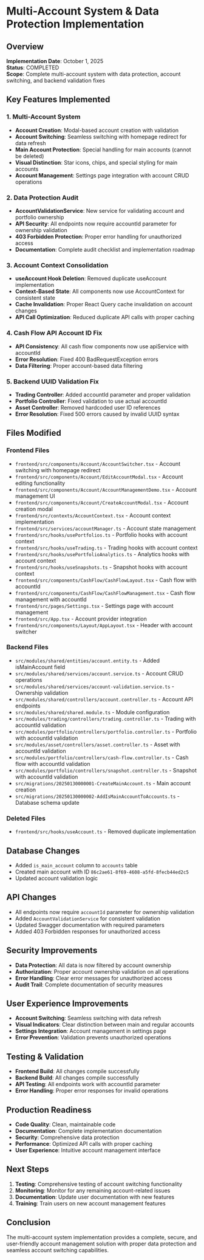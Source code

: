 # Multi-Account System & Data Protection Implementation

## Overview
**Implementation Date**: October 1, 2025  
**Status**: COMPLETED  
**Scope**: Complete multi-account system with data protection, account switching, and backend validation fixes

## Key Features Implemented

### 1. Multi-Account System
- **Account Creation**: Modal-based account creation with validation
- **Account Switching**: Seamless switching with homepage redirect for data refresh
- **Main Account Protection**: Special handling for main accounts (cannot be deleted)
- **Visual Distinction**: Star icons, chips, and special styling for main accounts
- **Account Management**: Settings page integration with account CRUD operations

### 2. Data Protection Audit
- **AccountValidationService**: New service for validating account and portfolio ownership
- **API Security**: All endpoints now require accountId parameter for ownership validation
- **403 Forbidden Protection**: Proper error handling for unauthorized access
- **Documentation**: Complete audit checklist and implementation roadmap

### 3. Account Context Consolidation
- **useAccount Hook Deletion**: Removed duplicate useAccount implementation
- **Context-Based State**: All components now use AccountContext for consistent state
- **Cache Invalidation**: Proper React Query cache invalidation on account changes
- **API Call Optimization**: Reduced duplicate API calls with proper caching

### 4. Cash Flow API Account ID Fix
- **API Consistency**: All cash flow components now use apiService with accountId
- **Error Resolution**: Fixed 400 BadRequestException errors
- **Data Filtering**: Proper account-based data filtering

### 5. Backend UUID Validation Fix
- **Trading Controller**: Added accountId parameter and proper validation
- **Portfolio Controller**: Fixed validation to use actual accountId
- **Asset Controller**: Removed hardcoded user ID references
- **Error Resolution**: Fixed 500 errors caused by invalid UUID syntax

## Files Modified

### Frontend Files
- `frontend/src/components/Account/AccountSwitcher.tsx` - Account switching with homepage redirect
- `frontend/src/components/Account/EditAccountModal.tsx` - Account editing functionality
- `frontend/src/components/Account/AccountManagementDemo.tsx` - Account management UI
- `frontend/src/components/Account/CreateAccountModal.tsx` - Account creation modal
- `frontend/src/contexts/AccountContext.tsx` - Account context implementation
- `frontend/src/services/accountManager.ts` - Account state management
- `frontend/src/hooks/usePortfolios.ts` - Portfolio hooks with account context
- `frontend/src/hooks/useTrading.ts` - Trading hooks with account context
- `frontend/src/hooks/usePortfolioAnalytics.ts` - Analytics hooks with account context
- `frontend/src/hooks/useSnapshots.ts` - Snapshot hooks with account context
- `frontend/src/components/CashFlow/CashFlowLayout.tsx` - Cash flow with accountId
- `frontend/src/components/CashFlow/CashFlowManagement.tsx` - Cash flow management with accountId
- `frontend/src/pages/Settings.tsx` - Settings page with account management
- `frontend/src/App.tsx` - Account provider integration
- `frontend/src/components/Layout/AppLayout.tsx` - Header with account switcher

### Backend Files
- `src/modules/shared/entities/account.entity.ts` - Added isMainAccount field
- `src/modules/shared/services/account.service.ts` - Account CRUD operations
- `src/modules/shared/services/account-validation.service.ts` - Ownership validation
- `src/modules/shared/controllers/account.controller.ts` - Account API endpoints
- `src/modules/shared/shared.module.ts` - Module configuration
- `src/modules/trading/controllers/trading.controller.ts` - Trading with accountId validation
- `src/modules/portfolio/controllers/portfolio.controller.ts` - Portfolio with accountId validation
- `src/modules/asset/controllers/asset.controller.ts` - Asset with accountId validation
- `src/modules/portfolio/controllers/cash-flow.controller.ts` - Cash flow with accountId validation
- `src/modules/portfolio/controllers/snapshot.controller.ts` - Snapshot with accountId validation
- `src/migrations/20250130000001-CreateMainAccount.ts` - Main account creation
- `src/migrations/20250130000002-AddIsMainAccountToAccounts.ts` - Database schema update

### Deleted Files
- `frontend/src/hooks/useAccount.ts` - Removed duplicate implementation

## Database Changes
- Added `is_main_account` column to `accounts` table
- Created main account with ID `86c2ae61-8f69-4608-a5fd-8fecb44ed2c5`
- Updated account validation logic

## API Changes
- All endpoints now require `accountId` parameter for ownership validation
- Added `AccountValidationService` for consistent validation
- Updated Swagger documentation with required parameters
- Added 403 Forbidden responses for unauthorized access

## Security Improvements
- **Data Protection**: All data is now filtered by account ownership
- **Authorization**: Proper account ownership validation on all operations
- **Error Handling**: Clear error messages for unauthorized access
- **Audit Trail**: Complete documentation of security measures

## User Experience Improvements
- **Account Switching**: Seamless switching with data refresh
- **Visual Indicators**: Clear distinction between main and regular accounts
- **Settings Integration**: Account management in settings page
- **Error Prevention**: Validation prevents unauthorized operations

## Testing & Validation
- **Frontend Build**: All changes compile successfully
- **Backend Build**: All changes compile successfully
- **API Testing**: All endpoints work with accountId parameter
- **Error Handling**: Proper error responses for invalid operations

## Production Readiness
- **Code Quality**: Clean, maintainable code
- **Documentation**: Complete implementation documentation
- **Security**: Comprehensive data protection
- **Performance**: Optimized API calls with proper caching
- **User Experience**: Intuitive account management interface

## Next Steps
1. **Testing**: Comprehensive testing of account switching functionality
2. **Monitoring**: Monitor for any remaining account-related issues
3. **Documentation**: Update user documentation with new features
4. **Training**: Train users on new account management features

## Conclusion
The multi-account system implementation provides a complete, secure, and user-friendly account management solution with proper data protection and seamless account switching capabilities.
